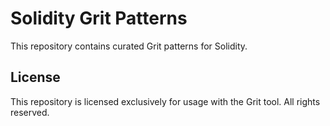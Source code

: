 # Solidity Grit Patterns

This repository contains curated Grit patterns for Solidity.

## License

This repository is licensed exclusively for usage with the Grit tool.
All rights reserved.
